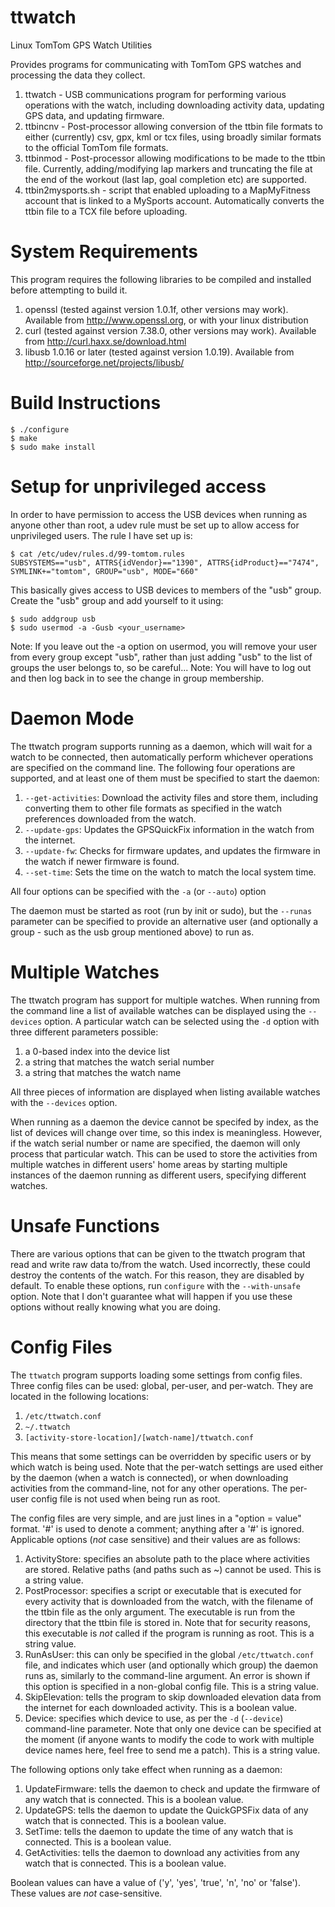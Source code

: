 ttwatch
=======

Linux TomTom GPS Watch Utilities

Provides programs for communicating with TomTom GPS watches and processing
the data they collect.

1. ttwatch - USB communications program for performing various operations
             with the watch, including downloading activity data, updating
             GPS data, and updating firmware.
2. ttbincnv - Post-processor allowing conversion of the ttbin file formats
              to either (currently) csv, gpx, kml or tcx  files, using broadly
              similar formats to the official TomTom file formats.
3. ttbinmod - Post-processor allowing modifications to be made to the ttbin
              file. Currently, adding/modifying lap markers and truncating the
              file at the end of the workout (last lap, goal completion etc)
              are supported.
4. ttbin2mysports.sh - script that enabled uploading to a MapMyFitness account
                       that is linked to a MySports account. Automatically
                       converts the ttbin file to a TCX file before uploading.

System Requirements
===================

This program requires the following libraries to be compiled and installed
before attempting to build it.

1. openssl (tested against version 1.0.1f, other versions may work).
   Available from http://www.openssl.org, or with your linux distribution
1. curl (tested against version 7.38.0, other versions may work).
   Available from http://curl.haxx.se/download.html
2. libusb 1.0.16 or later (tested against version 1.0.19).
   Available from http://sourceforge.net/projects/libusb/

Build Instructions
==================

```
$ ./configure
$ make
$ sudo make install
```

Setup for unprivileged access
=============================

In order to have permission to access the USB devices when running as anyone
other than root, a udev rule must be set up to allow access for unprivileged
users. The rule I have set up is:

```
$ cat /etc/udev/rules.d/99-tomtom.rules
SUBSYSTEMS=="usb", ATTRS{idVendor}=="1390", ATTRS{idProduct}=="7474", SYMLINK+="tomtom", GROUP="usb", MODE="660"
```

This basically gives access to USB devices to members of the "usb" group.
Create the "usb" group and add yourself to it using:

```
$ sudo addgroup usb
$ sudo usermod -a -Gusb <your_username>
```

Note: If you leave out the -a option on usermod, you will remove your user
      from every group except "usb", rather than just adding "usb" to the
      list of groups the user belongs to, so be careful...
Note: You will have to log out and then log back in to see the change in
      group membership.

Daemon Mode
===========

The ttwatch program supports running as a daemon, which will wait for a watch
to be connected, then automatically perform whichever operations are specified
on the command line. The following four operations are supported, and at least
one of them must be specified to start the daemon:

1. `--get-activities`: Download the activity files and store them, including
   converting them to other file formats as specified in the watch preferences
   downloaded from the watch.
2. `--update-gps`: Updates the GPSQuickFix information in the watch from the
   internet.
3. `--update-fw`: Checks for firmware updates, and updates the firmware in the
   watch if newer firmware is found.
4. `--set-time`: Sets the time on the watch to match the local system time.

All four options can be specified with the `-a` (or `--auto`) option

The daemon must be started as root (run by init or sudo), but the `--runas`
parameter can be specified to provide an alternative user (and optionally
a group - such as the usb group mentioned above) to run as.

Multiple Watches
================

The ttwatch program has support for multiple watches. When running from the
command line a list of available watches can be displayed using the `--devices`
option. A particular watch can be selected using the `-d` option with three
different parameters possible:

1. a 0-based index into the device list
2. a string that matches the watch serial number
3. a string that matches the watch name

All three pieces of information are displayed when listing available watches
with the `--devices` option.

When running as a daemon the device cannot be specifed by index, as the list
of devices will change over time, so this index is meaningless. However, if
the watch serial number or name are specified, the daemon will only process
that particular watch. This can be used to store the activities from multiple
watches in different users' home areas by starting multiple instances of the
daemon running as different users, specifying different watches.

Unsafe Functions
================

There are various options that can be given to the ttwatch program that read
and write raw data to/from the watch. Used incorrectly, these could destroy
the contents of the watch. For this reason, they are disabled by default. To
enable these options, run `configure` with the `--with-unsafe` option. Note that
I don't guarantee what will happen if you use these options without really
knowing what you are doing.

Config Files
============

The `ttwatch` program supports loading some settings from config files. Three
config files can be used: global, per-user, and per-watch. They are located
in the following locations:

1. `/etc/ttwatch.conf`
2. `~/.ttwatch`
3. `[activity-store-location]/[watch-name]/ttwatch.conf`

This means that some settings can be overridden by specific users or by which
watch is being used. Note that the per-watch settings are used either by the
daemon (when a watch is connected), or when downloading activities from the
command-line, not for any other operations. The per-user config file is not
used when being run as root.

The config files are very simple, and are just lines in a "option = value"
format. '#' is used to denote a comment; anything after a '#' is ignored.
Applicable options (*not* case sensitive) and their values are as follows:

1. ActivityStore: specifies an absolute path to the place where activities
                  are stored. Relative paths (and paths such as ~) cannot be
                  used. This is a string value.
2. PostProcessor: specifies a script or executable that is executed for every
                  activity that is downloaded from the watch, with the
                  filename of the ttbin file as the only argument. The
                  executable is run from the directory that the ttbin file is
                  stored in. Note that for security reasons, this executable
                  is *not* called if the program is running as root. This is
                  a string value.
3. RunAsUser: this can only be specified in the global `/etc/ttwatch.conf`
              file, and indicates which user (and optionally which group) the
              daemon runs as, similarly to the command-line argument. An
              error is shown if this option is specified in a non-global
              config file. This is a string value.
4. SkipElevation: tells the program to skip downloaded elevation data from
                  the internet for each downloaded activity. This is a
                  boolean value.
5. Device: specifies which device to use, as per the `-d` (`--device`)
           command-line parameter. Note that only one device can be specified
           at the moment (if anyone wants to modify the code to work with
           multiple device names here, feel free to send me a patch). This is
           a string value.

The following options only take effect when running as a daemon:

1. UpdateFirmware: tells the daemon to check and update the firmware of any
                   watch that is connected. This is a boolean value.
2. UpdateGPS: tells the daemon to update the QuickGPSFix data of any watch
              that is connected. This is a boolean value.
3. SetTime: tells the daemon to update the time of any watch that is
            connected. This is a boolean value.
4. GetActivities: tells the daemon to download any activities from any watch
                  that is connected. This is a boolean value.

Boolean values can have a value of ('y', 'yes', 'true', 'n', 'no' or 'false').
These values are *not* case-sensitive.

